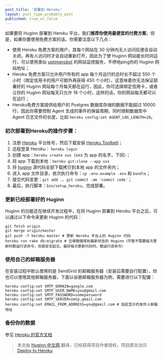 ```yaml
---
post_title: '部署到 Heroku'
layout: post_type_probably_post
published: true_or_false
---
```

如果要将 Huginn 部署到 Heroku 平台，我们**推荐你使用最便宜的付费方案**，但是，如果你要使用免费方案的话，你需要注意以下几点：

* 使用 Heroku 免费方案的用户，其每个网站在 30 分钟内无人访问后便会自动关闭，再有人访问时才会自动重新打开，因此为了使 Huginn 网站能长时间运行，可以使用类似 [uptimerobot](https://uptimerobot.com/) 的网站监控服务，不停地ping你的 Huginn 网站地址；
* Heroku 免费方案只允许用户所有的 app 每个月运行的总时长不超过 550 个小时（绑定信用卡的用户可额外再获得 450 个小时），这意味着你无法保证部署好的 Huginn 网站每个月每天都在运行，因此，你可选择绑定信用卡，或者让你的 Huginn 网站每天只允许 18 个小时，这样的话，你的网站每天都可以在运行；
* Heroku免费方案提供给用户的 Postgres 数据库存储的数据不能超过 10000 行，因此你需要控制 Agent 生成的事件的保留周期，同时限制数据库中 Agent 日志文件的长度，比如 `heroku config:set AGENT_LOG_LENGTH=20`。

### 初次部署到Heroku的操作步骤：

1.  注册 [Heroku](https://www.heroku.com/) 平台账号，然后下载安装 [Heroku Toolbelt](https://toolbelt.heroku.com/)；
2.  远程登录 Heroku： `heroku login`
3.  创建 app：`heroku create xxx`（xxx 为 app 的名字，下同）；
4.  将 app 下载到本地：`heroku git:clone --app xxx`
5.  将 [huginn](https://github.com/cantino/huginn) 源代码全部下载拷贝到本地 app 的文件夹内；
6.  进入 app 文件目录，依次执行命令：`cp .env.example .env`  和 `bundle`；
7.  提交代码变更：`git add .`、`git commit -am 'commit code'`；
8.  最后，执行脚本：`bin/setup_heroku`，完成部署。

### 更新已经部署好的 Huginn

Huginn 的功能还在继续开发过程中，在将 Huginn 部署到 Heroku 平台之后，可以通过以下命令来更新 Huginn 的代码：

```
git fetch origin
git merge origin/master
git push -f heroku master # 更新 Heroku 平台上的 Huginn 代码
heroku run rake db:migrate # 迁移数据库到最新状态的 Huginn（尽管不需要每次更新时都运行该命令，但是安全起见，最好每次更新代码时，都运行该命令）
```

### 使用自己的邮箱服务器

在安装过程中默认使用的是 SendGrid 的邮箱服务器（安装后需要自行配置），你也可以使用其他邮箱服务器，下面以谷歌邮箱服务器为例，需要进行以下配置：

```
heroku config:set SMTP_DOMAIN=google.com
heroku config:set SMTP_USER_NAME=you@gmail.com
heroku config:set SMTP_PASSWORD=somepassword
heroku config:set SMTP_SERVER=smtp.gmail.com
heroku config:set EMAIL_FROM_ADDRESS=you@gmail.com # 指定显示的发件人邮箱地址
```

### 备份你的数据

参见 [Heroku 的官方文档](https://devcenter.heroku.com/articles/heroku-postgres-import-export)

> 本文由 [Huginn 中文网](http://huginn.cn) 翻译，已经获得项目作者授权，项目原文访问 [Deploy to Heroku](https://github.com/cantino/huginn/blob/master/doc/heroku/install.md)

